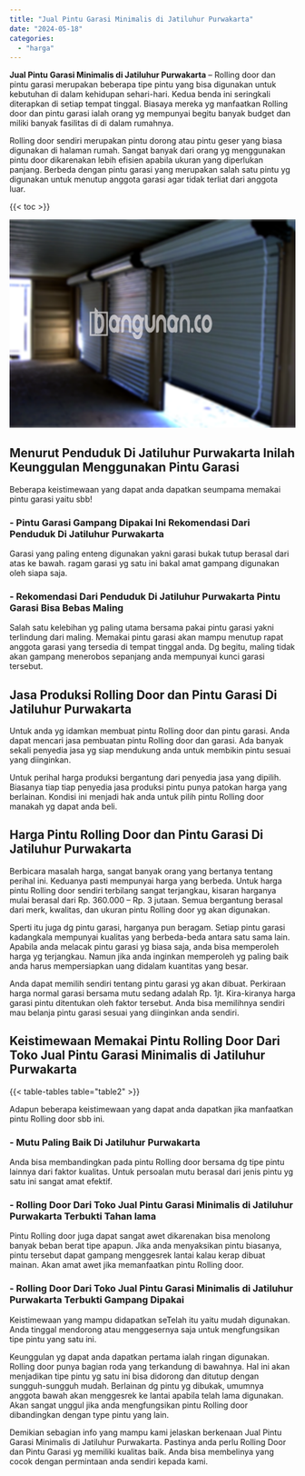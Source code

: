 ```yaml
---
title: "Jual Pintu Garasi Minimalis di Jatiluhur Purwakarta"
date: "2024-05-18"
categories: 
  - "harga"
---
```


**Jual Pintu Garasi Minimalis di Jatiluhur Purwakarta** – Rolling door dan pintu garasi merupakan beberapa tipe pintu yang bisa digunakan untuk kebutuhan di dalam kehidupan sehari-hari. Kedua benda ini seringkali diterapkan di setiap tempat tinggal. Biasaya mereka yg manfaatkan Rolling door dan pintu garasi ialah orang yg mempunyai begitu banyak budget dan miliki banyak fasilitas di di dalam rumahnya.

Rolling door sendiri merupakan pintu dorong atau pintu geser yang biasa digunakan di halaman rumah. Sangat banyak dari orang yg menggunakan pintu door dikarenakan lebih efisien apabila ukuran yang diperlukan panjang. Berbeda dengan pintu garasi yang merupakan salah satu pintu yg digunakan untuk menutup anggota garasi agar tidak terliat dari anggota luar.

{{< toc >}}

![Jual Pintu Garasi Minimalis di Jatiluhur Purwakarta](/images/pintu-garasi-52.png)

## Menurut Penduduk Di Jatiluhur Purwakarta Inilah Keunggulan Menggunakan Pintu Garasi

Beberapa keistimewaan yang dapat anda dapatkan seumpama memakai pintu garasi yaitu sbb!

### \- Pintu Garasi Gampang Dipakai Ini Rekomendasi Dari Penduduk Di Jatiluhur Purwakarta

Garasi yang paling enteng digunakan yakni garasi bukak tutup berasal dari atas ke bawah. ragam garasi yg satu ini bakal amat gampang digunakan oleh siapa saja.

### \- Rekomendasi Dari Penduduk Di Jatiluhur Purwakarta Pintu Garasi Bisa Bebas Maling

Salah satu kelebihan yg paling utama bersama pakai pintu garasi yakni terlindung dari maling. Memakai pintu garasi akan mampu menutup rapat anggota garasi yang tersedia di tempat tinggal anda. Dg begitu, maling tidak akan gampang menerobos sepanjang anda mempunyai kunci garasi tersebut.

## Jasa Produksi Rolling Door dan Pintu Garasi Di Jatiluhur Purwakarta

Untuk anda yg idamkan membuat pintu Rolling door dan pintu garasi. Anda dapat mencari jasa pembuatan pintu Rolling door dan garasi. Ada banyak sekali penyedia jasa yg siap mendukung anda untuk membikin pintu sesuai yang diinginkan.

Untuk perihal harga produksi bergantung dari penyedia jasa yang dipilih. Biasanya tiap tiap penyedia jasa produksi pintu punya patokan harga yang berlainan. Kondisi ini menjadi hak anda untuk pilih pintu Rolling door manakah yg dapat anda beli.

## Harga Pintu Rolling Door dan Pintu Garasi Di Jatiluhur Purwakarta

Berbicara masalah harga, sangat banyak orang yang bertanya tentang perihal ini. Keduanya pasti mempunyai harga yang berbeda. Untuk harga pintu Rolling door sendiri terbilang sangat terjangkau, kisaran harganya mulai berasal dari Rp. 360.000 – Rp. 3 jutaan. Semua bergantung berasal dari merk, kwalitas, dan ukuran pintu Rolling door yg akan digunakan.

Sperti itu juga dg pintu garasi, harganya pun beragam. Setiap pintu garasi kadangkala mempunyai kualitas yang berbeda-beda antara satu sama lain. Apabila anda melacak pintu garasi yg biasa saja, anda bisa memperoleh harga yg terjangkau. Namun jika anda inginkan memperoleh yg paling baik anda harus mempersiapkan uang didalam kuantitas yang besar.

Anda dapat memilih sendiri tentang pintu garasi yg akan dibuat. Perkiraan harga normal garasi bersama mutu sedang adalah Rp. 1jt. Kira-kiranya harga garasi pintu ditentukan oleh faktor tersebut. Anda bisa memilihnya sendiri mau belanja pintu garasi sesuai yang diinginkan anda sendiri.

## Keistimewaan Memakai Pintu Rolling Door Dari Toko Jual Pintu Garasi Minimalis di Jatiluhur Purwakarta

{{< table-tables table="table2" >}}

Adapun beberapa keistimewaan yang dapat anda dapatkan jika manfaatkan pintu Rolling door sbb ini.

### \- Mutu Paling Baik Di Jatiluhur Purwakarta

Anda bisa membandingkan pada pintu Rolling door bersama dg tipe pintu lainnya dari faktor kualitas. Untuk persoalan mutu berasal dari jenis pintu yg satu ini sangat amat efektif.

### \- Rolling Door Dari Toko Jual Pintu Garasi Minimalis di Jatiluhur Purwakarta Terbukti Tahan lama

Pintu Rolling door juga dapat sangat awet dikarenakan bisa menolong banyak beban berat tipe apapun. Jika anda menyaksikan pintu biasanya, pintu tersebut dapat gampang menggesrek lantai kalau kerap dibuat mainan. Akan amat awet jika memanfaatkan pintu Rolling door.

### \- Rolling Door Dari Toko Jual Pintu Garasi Minimalis di Jatiluhur Purwakarta Terbukti Gampang Dipakai

Keistimewaan yang mampu didapatkan seTelah itu yaitu mudah digunakan. Anda tinggal mendorong atau menggesernya saja untuk mengfungsikan tipe pintu yang satu ini.

Keunggulan yg dapat anda dapatkan pertama ialah ringan digunakan. Rolling door punya bagian roda yang terkandung di bawahnya. Hal ini akan menjadikan tipe pintu yg satu ini bisa didorong dan ditutup dengan sungguh-sungguh mudah. Berlainan dg pintu yg dibukak, umumnya anggota bawah akan menggesrek ke lantai apabila telah lama digunakan. Akan sangat unggul jika anda mengfungsikan pintu Rolling door dibandingkan dengan type pintu yang lain.

Demikian sebagian info yang mampu kami jelaskan berkenaan Jual Pintu Garasi Minimalis di Jatiluhur Purwakarta. Pastinya anda perlu Rolling Door dan Pintu Garasi yg memiliki kualitas baik. Anda bisa membelinya yang cocok dengan permintaan anda sendiri kepada kami.
